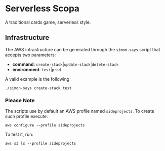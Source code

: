 # Serverless Scopa

A traditional cards game, serverless style.

## Infrastructure

The AWS infrastructure can be generated through the `simon-says` script that accepts two parameters:

* **command**: `create-stack`|`update-stack`|`delete-stack`
* **environment**: `test`|`prod`

A valid example is the following:

```
./simon-says create-stack test
```

### Please Note

The scripts use by default an AWS profile named `sideprojects`. To create such profile execute:

```
aws configure --profile sideprojects
```

To test it, run:

```
aws s3 ls --profile sideprojects
```